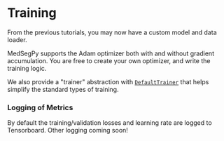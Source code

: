 # Training

From the previous tutorials, you may now have a custom model and data loader.

MedSegPy supports the Adam optimizer both with and without gradient accumulation. You are free to create your own optimizer, and write the training logic.

We also provide a "trainer" abstraction with
[`DefaultTrainer`](../modules/engine.html#medsegpy.engine.trainer.DefaultTrainer)
that helps simplify the standard types of training.


### Logging of Metrics
By default the training/validation losses and learning rate are logged to
Tensorboard. Other logging coming soon!
